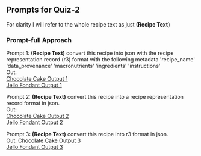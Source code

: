 ## Prompts for Quiz-2
For clarity I will refer to the whole recipe text as just **(Recipe Text)**  

### Prompt-full Approach
Prompt 1:  **(Recipe Text)** convert this recipe into json with the recipe representation record (r3) format with the following metadata 'recipe_name' 'data_provenance' 'macronutrients' 'ingredients' 'instructions'  
Out:   
[Chocolate Cake Output 1](5min_choc_cake1.json)  
[Jello Fondant Output 1](jello_marshmallow_fondant.json)

Prompt 2: **(Recipe Text)** convert this recipe into a recipe representation record format in json.  
Out:  
[Chocolate Cake Output 2](5min_choc_cake2.json)  
[Jello Fondant Output 2](jello_marshmallow_fondant2.json)  

Prompt 3: **(Recipe Text)** convert this recipe into r3 format in json.  
Out:
[Chocolate Cake Output 3](5min_choc_cake3.json)  
[Jello Fondant Output 3](jello_marshmallow_fondant3.json)